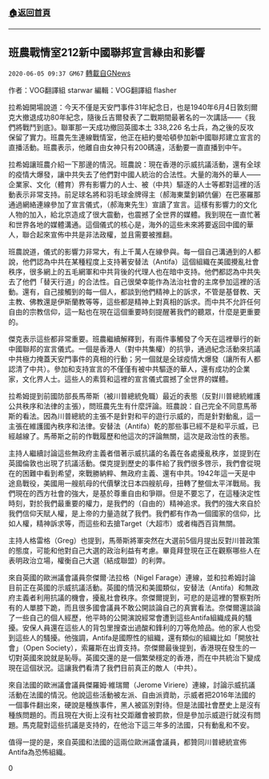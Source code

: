 ###  [:house:返回首頁](https://github.com/ourhimalayas/txt)
---

## 班農戰情室212新中國聯邦宣言緣由和影響
`2020-06-05 09:37 GM67` [轉載自GNews](https://gnews.org/zh-hant/223417/)

作者：VOG翻譯組 starwar    編輯：VOG翻譯組 flasher

拉希姆開場說道：今天不僅是天安門事件31年紀念日，也是1940年6月4日敦刻爾克大撤退成功80年紀念，隨後丘吉爾發表了二戰期間最著名的一次講話——《我們將戰鬥到底》。聯軍那一天成功撤回英國本土 338,226 名士兵，為之後的反攻保留了實力。班農先生連線戰情室，他正在紐約曼哈頓參加新中國聯邦建立宣言的直播活動。班農表示，他離自由女神只有200碼遠，活動要一直直播到中午。

拉希姆讓班農介紹一下那邊的情況。班農說：現在香港的示威抗議活動，還有全球的疫情大爆發，讓中共失去了他們對中國人統治的合法性。大量的海外的華人——企業家、文化（體育）界有影響力的人士、被（中共）驅逐的人士等都對這裡的活動表示非常支持。前足球名將和羽毛球金牌得主（郝海東葉釗穎伉儷）在巴塞羅那通過網絡連線參加了宣言儀式，（郝海東先生）宣讀了宣言。這樣有影響力的文化人物的加入，給北京造成了很大震動，也震撼了全世界的媒體。我到現在一直忙著和世界各地的媒體溝通。這個儀式的核心是，海外的這些未來將要返回中國的華人，聯合起來宣佈中共是非法政權，並且需要被推翻。

班農說道，儀式的影響力非常大，有上千萬人在線參與。每一個自己溝通到的人都說，他們認為中共在某種程度上支持著安替法（Antifa）這個組織在美國攪亂社會秩序，很多網上的五毛網軍和中共背後的代理人也在暗中支持。他們都認為中共失去了他們「替天行道」的合法性。自己很榮幸能作為法治社會的主席參加這裡的活動。還有，自己接觸到的每一個人，都談到他們精神上的訴求，不管是基督教、天主教、佛教還是伊斯蘭教等等，這些都是精神上對真相的訴求。而中共不允許任何自由的宗教信仰，這一點也在現在這個重要時刻提醒著我們的聽眾，什麼是更重要的。

傑克表示這些都非常重要。班農繼續解釋到，有兩件事觸發了今天在這裡舉行的新中國聯邦的宣言儀式。一個是香港人（對中共集權）的抗爭，通過紀念活動來抗議中共極力掩蓋天安門事件的真相的行動；另一個就是全球疫情大爆發（讓所有人都認清了中共）。參加和支持宣言的不僅僅有被中共驅逐的華人，還有成功的企業家，文化界人士。這些人的素質和這裡的宣言儀式震撼了全世界的媒體。

拉希姆提到前國防部長馬蒂斯（被川普總統免職）最近的表態（反對川普總統維護公共秩序和法律的主張），問班農先生有什麼評論。班農說：自己完全不同意馬蒂斯的看法。因為川普總統的主張不是針對和平的遊行示威的，而是針對動亂，這一主張在維護國內秩序和法律。安替法（Antifa）乾的那些事已經不是和平示威，已經越線了。馬蒂斯之前的作戰履歷和他這次的評論無關，這次是政治性的表態。

主持人繼續討論這些無政府主義者借著示威抗議的名義在各處擾亂秩序，並提到在英國倫敦也出現了抗議活動。傑克提到歷史的事件給了我們很多啓示，我們會從現在的困難中看到希望，來戰勝納粹、無政府主義、還有中共。1942年這一天是中途島戰役，美國用一艘航母的代價擊沈日本四艘航母，扭轉了整個太平洋戰局。我們現在的西方社會的強大，是基於尊重自由和爭辯。但是不要忘了，在這種決定性時刻，對於我們最重要的權力，是我們的（自由的）精神追求。我們的強大來自於我們信仰天賦人權，是上帝的力量造就了我們。我們都有作為一個國家的信仰，比如人權，精神訴求等，而這些和去搶Target（大超市）或者梅西百貨無關。

主持人格雷格（Greg）也提到，馬蒂斯將軍突然在大選前5個月提出反對川普政策的態度，可能和他對自己大選的政治利益有考慮。畢竟拜登現在正在觀察哪些人在表明政治立場，權衡自己大選（結成聯盟）的利弊。

來自英國的歐洲議會議員奈傑爾·法拉格（Nigel Farage）連線，並和拉希姆討論目前正在英國的示威抗議活動。英國的情況和美國類似，安替法（Antifa）和無政府主義者利用抗議的機會，擾亂社會秩序。奈傑爾提到，可悲的是這裡的警察對所有的人單膝下跪，而且很多國會議員不敢公開談論自己的真實看法。奈傑爾還談論了一些自己的個人經歷，他平時的公開演說經常會遭到這些Antifa組織成員的騷擾。安保人員還在這些人的背包里搜查出過酸和鋒利的刀等危險品。他的家人也受到這些人的騷擾。他強調，Antifa是國際性的組織，還有類似的組織比如「開放社會」（Open Society），索羅斯在出資支持。奈傑爾最後提到，香港現在發生的一切對英國來說就是恥辱。英國交還的是一個繁榮穩定的香港，而在中共統治下變成現在這個狀況。這讓我們看清了我們目前真正的敵人（中共）。

來自法國的歐洲議會議員傑羅姆·維瑞爾（Jerome Viriere）連線，討論示威抗議活動在法國的情況。他說這些活動被左派、自由派資助，示威者把2016年法國的一個事件翻出來，硬說是種族事件，黑人被區別對待。但是法國社會歷史上是沒有種族問題的。而且現在大街上沒有社交距離會被罰款，但是參加示威遊行就沒有問題。馬克龍對這些抗議是支持的，在他治下這三年多的法國，只有動亂和不安。

值得一提的是，來自英國和法國的這兩位歐洲議會議員，都贊同川普總統宣佈Antifa為恐怖組織。

0
